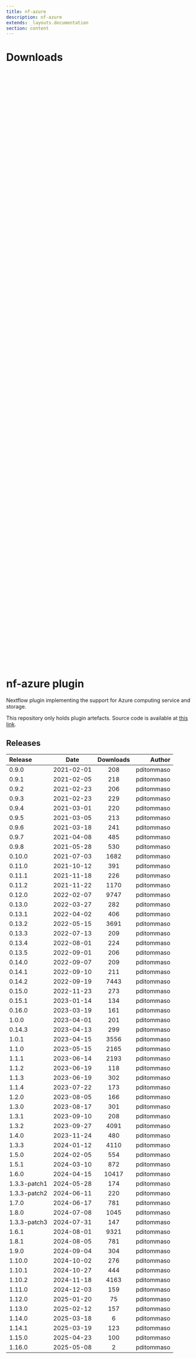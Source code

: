 ```yaml
---
title: nf-azure
description: nf-azure
extends: _layouts.documentation
section: content
---
```


# Downloads

<div style="position: relative; height:40vh; width:80vw">
    <canvas id="releases"></canvas>
</div>
<script type="module" src="nf-plugin-stats/docs/nf-azure/nf-azure.js"></script>

# nf-azure plugin

Nextflow plugin implementing the support for Azure computing service and storage. 

This repository only holds plugin artefacts. Source code is available at [this link](https://github.com/nextflow-io/nextflow/tree/master/plugins/nf-azure). 


## Releases

| Release                               |                       Date                       |                   Downloads                    |                           Author |
| :------------ |:------------------------------------------------:|:----------------------------------------------:|---------------------------------:|
 |  0.9.0                                               | 2021-02-01                                          | 208                                                | pditommaso                                         |
 |  0.9.1                                               | 2021-02-05                                          | 218                                                | pditommaso                                         |
 |  0.9.2                                               | 2021-02-23                                          | 206                                                | pditommaso                                         |
 |  0.9.3                                               | 2021-02-23                                          | 229                                                | pditommaso                                         |
 |  0.9.4                                               | 2021-03-01                                          | 220                                                | pditommaso                                         |
 |  0.9.5                                               | 2021-03-05                                          | 213                                                | pditommaso                                         |
 |  0.9.6                                               | 2021-03-18                                          | 241                                                | pditommaso                                         |
 |  0.9.7                                               | 2021-04-08                                          | 485                                                | pditommaso                                         |
 |  0.9.8                                               | 2021-05-28                                          | 530                                                | pditommaso                                         |
 |  0.10.0                                              | 2021-07-03                                          | 1682                                               | pditommaso                                         |
 |  0.11.0                                              | 2021-10-12                                          | 391                                                | pditommaso                                         |
 |  0.11.1                                              | 2021-11-18                                          | 226                                                | pditommaso                                         |
 |  0.11.2                                              | 2021-11-22                                          | 1170                                               | pditommaso                                         |
 |  0.12.0                                              | 2022-02-07                                          | 9747                                               | pditommaso                                         |
 |  0.13.0                                              | 2022-03-27                                          | 282                                                | pditommaso                                         |
 |  0.13.1                                              | 2022-04-02                                          | 406                                                | pditommaso                                         |
 |  0.13.2                                              | 2022-05-15                                          | 3691                                               | pditommaso                                         |
 |  0.13.3                                              | 2022-07-13                                          | 209                                                | pditommaso                                         |
 |  0.13.4                                              | 2022-08-01                                          | 224                                                | pditommaso                                         |
 |  0.13.5                                              | 2022-09-01                                          | 206                                                | pditommaso                                         |
 |  0.14.0                                              | 2022-09-07                                          | 209                                                | pditommaso                                         |
 |  0.14.1                                              | 2022-09-10                                          | 211                                                | pditommaso                                         |
 |  0.14.2                                              | 2022-09-19                                          | 7443                                               | pditommaso                                         |
 |  0.15.0                                              | 2022-11-23                                          | 273                                                | pditommaso                                         |
 |  0.15.1                                              | 2023-01-14                                          | 134                                                | pditommaso                                         |
 |  0.16.0                                              | 2023-03-19                                          | 161                                                | pditommaso                                         |
 |  1.0.0                                               | 2023-04-01                                          | 201                                                | pditommaso                                         |
 |  0.14.3                                              | 2023-04-13                                          | 299                                                | pditommaso                                         |
 |  1.0.1                                               | 2023-04-15                                          | 3556                                               | pditommaso                                         |
 |  1.1.0                                               | 2023-05-15                                          | 2165                                               | pditommaso                                         |
 |  1.1.1                                               | 2023-06-14                                          | 2193                                               | pditommaso                                         |
 |  1.1.2                                               | 2023-06-19                                          | 118                                                | pditommaso                                         |
 |  1.1.3                                               | 2023-06-19                                          | 302                                                | pditommaso                                         |
 |  1.1.4                                               | 2023-07-22                                          | 173                                                | pditommaso                                         |
 |  1.2.0                                               | 2023-08-05                                          | 166                                                | pditommaso                                         |
 |  1.3.0                                               | 2023-08-17                                          | 301                                                | pditommaso                                         |
 |  1.3.1                                               | 2023-09-10                                          | 208                                                | pditommaso                                         |
 |  1.3.2                                               | 2023-09-27                                          | 4091                                               | pditommaso                                         |
 |  1.4.0                                               | 2023-11-24                                          | 480                                                | pditommaso                                         |
 |  1.3.3                                               | 2024-01-12                                          | 4110                                               | pditommaso                                         |
 |  1.5.0                                               | 2024-02-05                                          | 554                                                | pditommaso                                         |
 |  1.5.1                                               | 2024-03-10                                          | 872                                                | pditommaso                                         |
 |  1.6.0                                               | 2024-04-15                                          | 10417                                              | pditommaso                                         |
 |  1.3.3-patch1                                        | 2024-05-28                                          | 174                                                | pditommaso                                         |
 |  1.3.3-patch2                                        | 2024-06-11                                          | 220                                                | pditommaso                                         |
 |  1.7.0                                               | 2024-06-17                                          | 781                                                | pditommaso                                         |
 |  1.8.0                                               | 2024-07-08                                          | 1045                                               | pditommaso                                         |
 |  1.3.3-patch3                                        | 2024-07-31                                          | 147                                                | pditommaso                                         |
 |  1.6.1                                               | 2024-08-01                                          | 9321                                               | pditommaso                                         |
 |  1.8.1                                               | 2024-08-05                                          | 781                                                | pditommaso                                         |
 |  1.9.0                                               | 2024-09-04                                          | 304                                                | pditommaso                                         |
 |  1.10.0                                              | 2024-10-02                                          | 276                                                | pditommaso                                         |
 |  1.10.1                                              | 2024-10-27                                          | 444                                                | pditommaso                                         |
 |  1.10.2                                              | 2024-11-18                                          | 4163                                               | pditommaso                                         |
 |  1.11.0                                              | 2024-12-03                                          | 159                                                | pditommaso                                         |
 |  1.12.0                                              | 2025-01-20                                          | 75                                                 | pditommaso                                         |
 |  1.13.0                                              | 2025-02-12                                          | 157                                                | pditommaso                                         |
 |  1.14.0                                              | 2025-03-18                                          | 6                                                  | pditommaso                                         |
 |  1.14.1                                              | 2025-03-19                                          | 123                                                | pditommaso                                         |
 |  1.15.0                                              | 2025-04-23                                          | 100                                                | pditommaso                                         |
 |  1.16.0                                              | 2025-05-08                                          | 2                                                  | pditommaso                                         |

